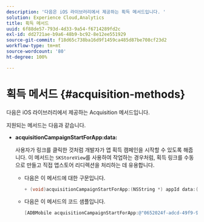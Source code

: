 ```yaml
---
description: '다음은 iOS 라이브러리에서 제공하는 획득 메서드입니다. '
solution: Experience Cloud,Analytics
title: 획득 메서드
uuid: 6f88de57-793d-4d33-9a54-f6714289fd2c
exl-id: dd2721ae-b9a6-48b9-bc92-8e12ee551929
source-git-commit: f18d65c738ba16d9f1459ca485d87be708cf23d2
workflow-type: tm+mt
source-wordcount: '80'
ht-degree: 100%

---
```


# 획득 메서드 {#acquisition-methods}

다음은 iOS 라이브러리에서 제공하는 Acquisition 메서드입니다.

지원되는 메서드는 다음과 같습니다.

* **acquisitionCampaignStartForApp:data:**

   사용자가 링크를 클릭한 것처럼 개발자가 앱 획득 캠페인을 시작할 수 있도록 해줍니다. 이 메서드는 `SKStoreView`를 사용하여 작업하는 경우처럼, 획득 링크를 수동으로 만들고 직접 앱스토어 리디렉션을 처리하는 데 유용합니다.

   * 다음은 이 메서드에 대한 구문입니다.

      ```objective-c
      + (void)acquisitionCampaignStartForApp:(NSString *) appId data:(NSDictionary *)data; 
      ```

   * 다음은 이 메서드의 코드 샘플입니다.

      ```objective-c
      [ADBMobile acquisitionCampaignStartForApp:@"0652024f-adcd-49f9-9bd7-2552a4564d2f" data:@{@"custom.key":@"value"}]; 
      ```
